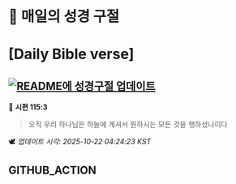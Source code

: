 # 🙏 매일의 성경 구절
# [Daily Bible verse]
## [![README에 성경구절 업데이트](https://github.com/DONGSUKA/first_test/actions/workflows/update-readme-bible.yml/badge.svg)](https://github.com/DONGSUKA/first_test/actions/workflows/update-readme-bible.yml)
<!-- START_BIBLE_VERSE -->
📖 **시편 115:3**
> 오직 우리 하나님은 하늘에 계셔서 원하시는 모든 것을 행하셨나이다

🕊️ _업데이트 시각: 2025-10-22 04:24:23 KST_
  <!-- END_BIBLE_VERSE -->
## GITHUB_ACTION
